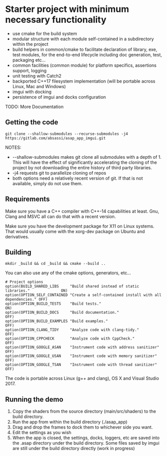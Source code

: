 
# Starter project with minimum necessary functionality
  - use cmake for the build system
  - modular structure with each module self-contained in a subdirectory within
    the project
  - build helpers in common/cmake to facilitate declaration of library, exe, 
    test modules, for the end-to-end lifecycle including doc generation, test,
    packaging etc...
  - common facilities (common module) for platform specifics, assertions
    support, logging
  - unit testing with Catch2
  - backported C++17 filesystem implementation (will be portable across Linux, Mac
    and Windows)
  - imgui with docking
  - persistence of imgui and docks configuration


TODO: More Documentation

## Getting the code
```
git clone --shallow-submodules --recurse-submodules -j4 https://gitlab.com/absassi/asap_app_imgui.git
```

NOTES:
  - --shallow-submodules makes git clone all submodules with a depth of 1. This will have 
    the effect of significantly accelerating the cloning of the project by not downloading
    the entire history of third party libraries.
  - -j4 requests git to parallelize cloning of repos
  - both options need a relatively recent version of git. If that is not available, simply
    do not use them.

## Requirements
Make sure you have a C++ compiler with C++-14 capabilities at least. Gnu, Clang and MSVC
all can do that with a recent version.

Make sure you have the development package for X11 on Linux systems. That would usually
come with the xorg-dev package on Ubuntu and derivatives.


## Building
```
mkdir _build && cd _build && cmake --build ..
```
You can also use any of the cmake options, generators, etc...

```
# Project options
option(BUILD_SHARED_LIBS     "Build shared instead of static libraries."              ON)
option(OPTION_SELF_CONTAINED "Create a self-contained install with all dependencies." OFF)
option(OPTION_BUILD_TESTS    "Build tests."                                           ON)
option(OPTION_BUILD_DOCS     "Build documentation."                                   OFF)
option(OPTION_BUILD_EXAMPLES "Build examples."                                        OFF)
option(OPTION_CLANG_TIDY     "Analyze code with clang-tidy."                          OFF)
option(OPTION_CPPCHECK       "Analyze code with CppCheck."                            OFF)
option(OPTION_GOOGLE_ASAN    "Instrument code with address sanitizer"                 OFF)
option(OPTION_GOOGLE_USAN    "Instrument code with memory sanitizer"                  OFF)
option(OPTION_GOOGLE_TSAN    "Instrument code with thread sanitizer"                  OFF)
```

The code is portable across Linux (g++ and clang), OS X and Visual Studio 2017.

## Running the demo

1. Copy the shaders from the source directory (main/src/shaders) to the build 
   directory.
2. Run the app from within the build directory (./asap_app)
3. Drag and drop the frames to dock them to whichever side you want.
4. Edit the settings as you wish
4. When the app is closed, the settings, docks, loggers, etc are saved into 
   the .asap directory under the build directory. Some files saved by imgui
   are still under the build directory directly (work in progress)
